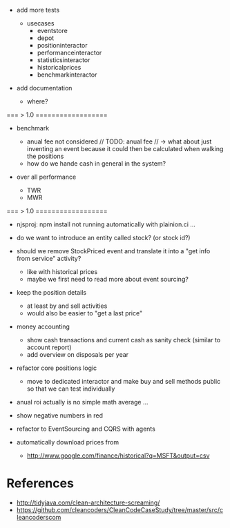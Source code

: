 

- add more tests
  - usecases
    - eventstore
    - depot
    - positioninteractor
    - performanceinteractor
    - statisticsinteractor
    - historicalprices
    - benchmarkinteractor


- add documentation
  -  where?


=== > 1.0 ==================

- benchmark
  - anual fee not considered
    // TODO: anual fee
    // -> what about just inventing an event because it could then be calculated when walking the positions
  - how do we hande cash in general in the system?


- over all performance
  - TWR
  - MWR

=== > 1.0 ==================

- njsproj: npm install not running automatically with plainion.ci ...

- do we want to introduce an entity called stock? 
  (or stock id?)

- should we remove StockPriced event and translate it into a "get info from service" activity?
  - like with historical prices
  - maybe we first need to read more about event sourcing?

- keep the position details
  - at least by and sell activities
  - would also be easier to "get a last price"

- money accounting
  - show cash transactions and current cash as sanity check
    (similar to account report)
  - add overview on disposals per year

- refactor core positions logic
  - move to dedicated interactor and make buy and sell methods public so that we can test individually

- anual roi actually is no simple math average ...

- show negative numbers in red

- refactor to EventSourcing and CQRS with agents

- automatically download prices from
  - http://www.google.com/finance/historical?q=MSFT&output=csv


# References 

- http://tidyjava.com/clean-architecture-screaming/
- https://github.com/cleancoders/CleanCodeCaseStudy/tree/master/src/cleancoderscom

